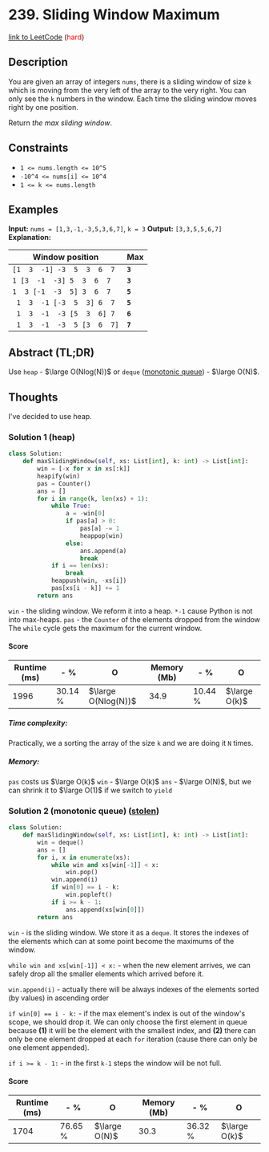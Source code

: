 # 239. Sliding Window Maximum


[link to LeetCode](https://leetcode.com/problems/sliding-window-maximum/) (<span style="color:red">hard</span>)

## Description
You are given an array of integers `nums`, there is a sliding window of size `k` which is moving from the very left of the array to the very right. You can only see the `k` numbers in the window. Each time the sliding window moves right by one position.

Return _the max sliding window_.
## Constraints
-   `1 <= nums.length <= 10^5`
-   `-10^4 <= nums[i] <= 10^4`
-   `1 <= k <= nums.length`
## Examples

**Input:** `nums = [1,3,-1,-3,5,3,6,7]`, `k = 3`
**Output:** `[3,3,5,5,6,7]`
**Explanation:** 

| Window position              | Max     |
| ---------------------------- | ------- |
| `[1  3  -1] -3  5  3  6  7 ` | **`3`** |
| ` 1 [3  -1  -3] 5  3  6  7 ` | **`3`** |
| ` 1  3 [-1  -3  5] 3  6  7 ` | **`5`** |
| ` 1  3  -1 [-3  5  3] 6  7`  | **`5`** |
| ` 1  3  -1  -3 [5  3  6] 7`  | **`6`** |
| ` 1  3  -1  -3  5 [3  6  7]` | **`7`** |

## Abstract (TL;DR)

Use `heap` - $\large O(Nlog(N))$ 
or `deque` ([monotonic queue](https://leetcode.com/problems/sliding-window-maximum/discuss/65885/This-is-a-typical-monotonic-queue-problem)) - $\large O(N)$.

## Thoughts
I've decided to use heap.
### Solution 1 (heap)
```python
class Solution:
    def maxSlidingWindow(self, xs: List[int], k: int) -> List[int]:
        win = [-x for x in xs[:k]]
        heapify(win)
        pas = Counter()
        ans = []
        for i in range(k, len(xs) + 1):
            while True:
                a = -win[0]
                if pas[a] > 0:
                    pas[a] -= 1
                    heappop(win)
                else:
                    ans.append(a)
                    break
            if i == len(xs):
                break
            heappush(win, -xs[i])
            pas[xs[i - k]] += 1
        return ans
```
`win` - the sliding window. We reform it into a heap. `*-1` cause Python is not into max-heaps.
`pas` - the `Counter` of the elements dropped from the window
The `while` cycle gets the maximum for the current window.

#### Score
| Runtime (ms) | - %     | O                   | Memory (Mb) | - %     | O             |
| ------------ | ------- | ------------------- | ----------- | ------- | ------------- |
| 1996         | 30.14 % | $\large O(Nlog(N))$ | 34.9        | 10.44 % | $\large O(k)$ |

##### Time complexity:
Practically, we a sorting the array of the size `k` and we are doing it `N` times.
##### Memory:
`pas` costs us $\large O(k)$
`win` - $\large O(k)$
`ans` - $\large O(N)$, but we can shrink it to $\large O(1)$ if we switch to `yield`


### Solution 2 (monotonic queue) (**[stolen](https://leetcode.com/problems/sliding-window-maximum/discuss/65901/9-lines-Ruby-11-lines-Python-O(n))**)

```python
class Solution:
    def maxSlidingWindow(self, xs: List[int], k: int) -> List[int]:
        win = deque()
        ans = []
        for i, x in enumerate(xs):
            while win and xs[win[-1]] < x:
                win.pop()
            win.append(i)
            if win[0] == i - k:
                win.popleft()
            if i >= k - 1:
                ans.append(xs[win[0]])
        return ans
```

`win` - is the sliding window. We store it as a `deque`. It stores the indexes of the elements which can at some point become the maximums of the window.

`while win and xs[win[-1]] < x:` - when the new element arrives, we can safely drop all the smaller elements which arrived before it.

`win.append(i)` - actually there will be always indexes of the elements sorted (by values) in ascending order

`if win[0] == i - k:` - if the max element's index is out of the window's scope, we should drop it. We can only choose the first element in queue because **(1)** it will be the element with the smallest index, and **(2)** there can only be one element dropped at each `for` iteration (cause there can only be one element appended).

`if i >= k - 1:` - in the first `k-1` steps the window will be not full.

#### Score
| Runtime (ms) | - %      | O             | Memory (Mb) | - %     | O             |
| ------------ | -------- | ------------- | ----------- | ------- | ------------- |
| 1704         | 76.65  % | $\large O(N)$ | 30.3        | 36.32 % | $\large O(k)$ |



